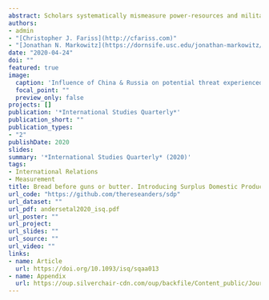 ```yaml
---
abstract: Scholars systematically mismeasure power-resources and military burdens by using GDP (Gross Domestic Product) as a proxy for the income states can devote to arming. The core problem is that GDP confounds two conceptually distinct forms of income into one additive indicator. Subsistence income represents resources needed to provide the "bread" necessary to cover the basic subsistence needs of the population. Surplus income represents the remaining resources that could be allocated to "guns" or "butter." Our new measure of SDP (Surplus Domestic Product) corrects for this measurement error by decomposing subsistence income and surplus income from total GDP. Validation exercises demonstrate that SDP outperforms GDP at measuring the distribution of power-resources. Though theoretically, we expect states' decisions to arm is influenced by the distribution of power, empirical models using GDP find mixed support for this expectation. Strikingly, using SDP reveals strong support for this proposition.
authors:
- admin
- "[Christopher J. Fariss](http://cfariss.com)"
- "[Jonathan N. Markowitz](https://dornsife.usc.edu/jonathan-markowitz/)"
date: "2020-04-24"
doi: ""
featured: true
image:
  caption: 'Influence of China & Russia on potential threat experienced by the United States'
  focal_point: ""
  preview_only: false
projects: []
publication: '*International Studies Quarterly*'
publication_short: ""
publication_types:
- "2"
publishDate: 2020
slides: 
summary: '*International Studies Quarterly* (2020)'
tags:
- International Relations
- Measurement
title: Bread before guns or butter. Introducing Surplus Domestic Product (SDP)
url_code: "https://github.com/thereseanders/sdp"
url_dataset: ""
url_pdf: andersetal2020_isq.pdf
url_poster: ""
url_project: 
url_slides: ""
url_source: ""
url_video: ""
links:
- name: Article
  url: https://doi.org/10.1093/isq/sqaa013
- name: Appendix
  url: https://oup.silverchair-cdn.com/oup/backfile/Content_public/Journal/isq/PAP/10.1093_isq_sqaa013/1/sqaa013_appendix.pdf?Expires=1591030366&Signature=jJ1p5PVJC88USD2pkCKMD9SSr9VSdipVbJZy2CmRH9DDbNpdABSXvyv4RSKUhOiQePXeSQ85hG5DaxPjx4KtbryZ4SreTiO0CL7Hy7ExHx1RRbYXeMAVjwxgEVFDIJzQikWp13Y1C1Hu94R36O2~-wpdNG2TB8j6OHMIYlHjSdn8mdPzftXWLAL5V6vc3fdlxBm~sA~ImbvaBrpiuviJZvoTQ3TUJM1zZUzy8eBD51ytKKunCdbm67rEaiSOmhXFOcy8muDDR18mgCWUqprFbmR1B0H6PJuUhrbt-NZ6-0NkVtozZzwgepYE0X7ODOYhMP~5akh-VkddYxVvS6iFhA__&Key-Pair-Id=APKAIE5G5CRDK6RD3PGA
---
```

